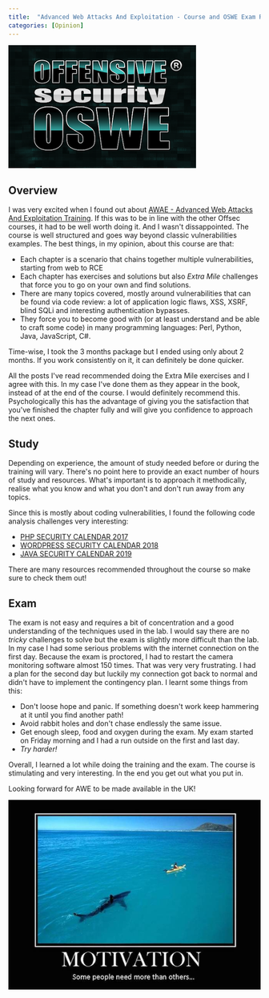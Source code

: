 ```yaml
---
title:  "Advanced Web Attacks And Exploitation - Course and OSWE Exam Review"
categories: [Opinion]
---
```


![Logo](/assets/images/oswe.png)

## Overview

I was very excited when I found out about [AWAE - Advanced Web Attacks And Exploitation Training](https://www.offensive-security.com/awae-oswe/). If this was to be in line with the other Offsec courses, it had to be well worth doing it. And I wasn't dissappointed. The course is well structured and goes way beyond classic vulnerabilities examples. The best things, in my opinion, about this course are that:

* Each chapter is a scenario that chains together multiple vulnerabilities, starting from web to RCE
* Each chapter has exercises and solutions but also *Extra Mile* challenges that force you to go on your own and find solutions.
* There are many topics covered, mostly around vulnerabilities that can be found via code review: a lot of application logic flaws, XSS, XSRF, blind SQLi and interesting authentication bypasses.
* They force you to become good with (or at least understand and be able to craft some code) in many programming languages: Perl, Python, Java, JavaScript, C#.

Time-wise, I took the 3 months package but I ended using only about 2 months. If you work consistently on it, it can definitely be done quicker.

All the posts I've read recommended doing the Extra Mile exercises and I agree with this. In my case I've done them as they appear in the book, instead of at the end of the course. I would definitely recommend this. Psychologically this has the advantage of giving you the satisfaction that you've finished the chapter fully and will give you confidence to approach the next ones. 

## Study

Depending on experience, the amount of study needed before or during the training will vary. There's no point here to provide an exact number of hours of study and resources. What's important is to approach it methodically, realise what you know and what you don't and don't run away from any topics.

Since this is mostly about coding vulnerabilities, I found the following code analysis challenges very interesting:

* [PHP SECURITY CALENDAR 2017](https://www.ripstech.com/php-security-calendar-2017/)
* [WORDPRESS SECURITY CALENDAR 2018](https://www.ripstech.com/php-security-calendar-2018/)
* [JAVA SECURITY CALENDAR 2019](https://www.ripstech.com/java-security-calendar-2019/)

There are many resources recommended throughout the course so make sure to check them out!

## Exam

The exam is not easy and requires a bit of concentration and a good understanding of the techniques used in the lab. I would say there are no *tricky* challenges to solve but the exam is slightly more difficult than the lab. In my case I had some serious problems with the internet connection on the first day. Because the exam is proctored, I had to restart the camera monitoring software almost 150 times. That was very very frustrating. I had a plan for the second day but luckily my connection got back to normal and didn't have to implement the contingency plan. I learnt some things from this:

* Don't loose hope and panic. If something doesn't work keep hammering at it until you find another path!
* Avoid rabbit holes and don't chase endlessly the same issue.
* Get enough sleep, food and oxygen during the exam. My exam started on Friday morning and I had a run outside on the first and last day.
* _Try harder!_

Overall, I learned a lot while doing the training and the exam. The course is stimulating and very interesting. In the end you get out what you put in.

Looking forward for AWE to be made available in the UK!

<img src="/assets/images/shark-motivation.jpeg" alt="dino" class="figure-body">
